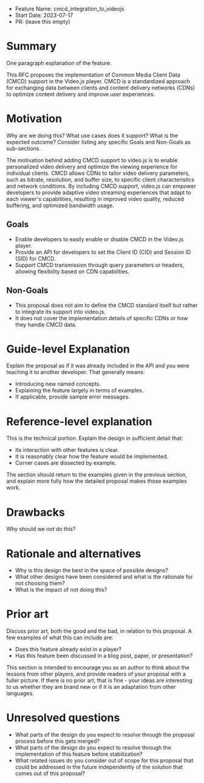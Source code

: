 - Feature Name: cmcd_integration_to_videojs
- Start Date: 2023-07-17
- PR: (leave this empty)

# Summary
[summary]: #summary

One paragraph explanation of the feature.

This RFC proposes the implementation of Common Media Client Data (CMCD) support in the Video.js player. CMCD is a standardized approach for exchanging data between clients and content delivery networks (CDNs) to optimize content delivery and improve user experiences.

# Motivation
[motivation]: #motivation

Why are we doing this? What use cases does it support? What is the expected outcome?
Consider listing any specific Goals and Non-Goals as sub-sections.

The motivation behind adding CMCD support to video.js is to enable personalized video delivery and optimize the viewing experience for individual clients. CMCD allows CDNs to tailor video delivery parameters, such as bitrate, resolution, and buffer size, to specific client characteristics and network conditions. By including CMCD support, video.js can empower developers to provide adaptive video streaming experiences that adapt to each viewer's capabilities, resulting in improved video quality, reduced buffering, and optimized bandwidth usage.


## Goals
- Enable developers to easily enable or disable CMCD in the Video.js player.
- Provide an API for developers to set the Client ID (CID) and Session ID (SID) for CMCD.
- Support CMCD transmission through query parameters or headers, allowing flexibility based on CDN capabilities.


## Non-Goals
- This proposal does not aim to define the CMCD standard itself but rather to integrate its support into video.js.
- It does not cover the implementation details of specific CDNs or how they handle CMCD data.


# Guide-level Explanation
[guide-level-explanation]: #guide-level-explanation

Explain the proposal as if it was already included in the API and you were teaching it to another developer. That generally means:

* Introducing new named concepts.
* Explaining the feature largely in terms of examples.
* If applicable, provide sample error messages.

# Reference-level explanation
[reference-level-explanation]: #reference-level-explanation

This is the technical portion. Explain the design in sufficient detail that:

* Its interaction with other features is clear.
* It is reasonably clear how the feature would be implemented.
* Corner cases are dissected by example.

The section should return to the examples given in the previous section, and explain more fully how the detailed proposal makes those examples work.

# Drawbacks
[drawbacks]: #drawbacks

Why should we *not* do this?

# Rationale and alternatives
[rationale-and-alternatives]: #rationale-and-alternatives

- Why is this design the best in the space of possible designs?
- What other designs have been considered and what is the rationale for not choosing them?
- What is the impact of not doing this?

# Prior art
[prior-art]: #prior-art

Discuss prior art, both the good and the bad, in relation to this proposal.
A few examples of what this can include are:

- Does this feature already exist in a player?
- Has this feature been discussed in a blog post, paper, or presentation?

This section is intended to encourage you as an author to think about the lessons from other players, and provide readers of your proposal with a fuller picture.
If there is no prior art, that is fine - your ideas are interesting to us whether they are brand new or if it is an adaptation from other languages.

# Unresolved questions
[unresolved-questions]: #unresolved-questions

- What parts of the design do you expect to resolve through the proposal process before this gets merged?
- What parts of the design do you expect to resolve through the implementation of this feature before stabilization?
- What related issues do you consider out of scope for this proposal that could be addressed in the future independently of the solution that comes out of this proposal?
